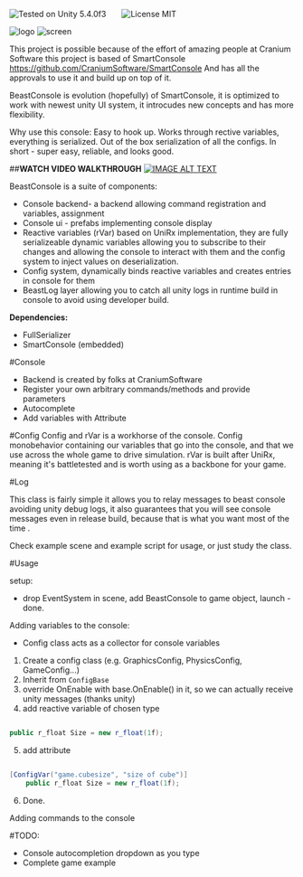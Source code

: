 ![Tested on Unity 5.4.0f3](https://img.shields.io/badge/Tested%20on%20unity-5.4.0f3-blue.svg?style=flat-square)&nbsp;&nbsp;&nbsp;&nbsp;&nbsp;&nbsp;
![License MIT](https://img.shields.io/badge/license-MIT-green.svg)

![logo](https://kek.gg/i/5Xt-2j.png)
![screen](http://i.imgur.com/Djw2FPc.png)

This project is possible because of the effort of amazing people at Cranium Software
this project is based of SmartConsole https://github.com/CraniumSoftware/SmartConsole
And has all the approvals to use it and build up on top of it.


BeastConsole is evolution (hopefully) of SmartConsole,
it is optimized to work with newest unity UI system, it introcudes new concepts and has more flexibility.

Why use this console:
Easy to hook up.
Works through rective variables, everything is serialized.
Out of the box serialization of all the configs.
In short - super easy, reliable, and looks good.

##**WATCH VIDEO WALKTHROUGH**
[![IMAGE ALT TEXT](http://img.youtube.com/vi/CzwG-N62g-g/0.jpg)](http://www.youtube.com/watch?v=CzwG-N62g-g "Walkthrough")

BeastConsole is a suite of components:
  * Console backend- a backend allowing command registration and variables, assignment
  * Console ui - prefabs implementing console display
  * Reactive variables (rVar) based on UniRx implementation, they are fully serializeable dynamic variables allowing you to subscribe to their changes and allowing the console to interact with them and the config system to inject values on deserialization.
  * Config system, dynamically binds reactive variables and creates entries in console for them
  * BeastLog layer allowing you to catch all unity logs in runtime build in console to avoid using developer build.

**Dependencies:** 
* FullSerializer
* SmartConsole (embedded) 




#Console
* Backend is created by folks at CraniumSoftware
* Register your own arbitrary commands/methods and provide parameters
* Autocomplete
* Add variables with Attribute

#Config
Config and rVar is a workhorse of the console. Config monobehavior containing our variables that go into the console,
and that we use across the whole game to drive simulation.
rVar is built after UniRx, meaning it's battletested and is worth using as a backbone for your game.



#Log

This class is fairly simple it allows you to relay messages to beast console avoiding unity debug logs, it also guarantees that you will see console messages even in release build, because that is what you want most of the time .

Check example scene and example script for usage, or just study the class.

#Usage

setup:
 * drop EventSystem in scene, add BeastConsole to game object, launch - done.
 
Adding variables to the console:
 * Config class acts as a collector for console variables
 1. Create a config class (e.g. GraphicsConfig, PhysicsConfig, GameConfig...) 
 2. Inherit from `ConfigBase` 
 3. override OnEnable with base.OnEnable() in it, so we can actually receive unity messages (thanks unity)
 4. add reactive variable of chosen type

```csharp

public r_float Size = new r_float(1f);

```

5. add attribute

```csharp

[ConfigVar("game.cubesize", "size of cube")]
    public r_float Size = new r_float(1f);

```
    
6. Done.

Adding commands to the console


#TODO:
 * Console autocompletion dropdown as you type
 * Complete game example
